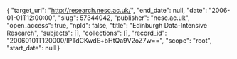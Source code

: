 {
  "target_url": "http://research.nesc.ac.uk/", 
  "end_date": null, 
  "date": "2006-01-01T12:00:00", 
  "slug": 57344042, 
  "publisher": "nesc.ac.uk", 
  "open_access": true, 
  "npld": false, 
  "title": "Edinburgh Data-Intensive Research", 
  "subjects": [], 
  "collections": [], 
  "record_id": "20060101T120000/IPTdCKwdE+bHtQa9V2oZ7w==", 
  "scope": "root", 
  "start_date": null
}

